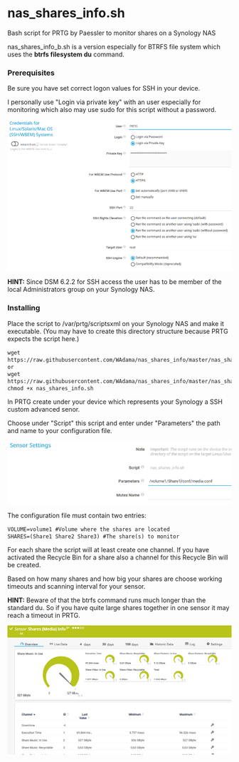 # nas_shares_info.sh

Bash script for PRTG by Paessler to monitor shares on a Synology NAS

nas_shares_info_b.sh is a version especially for BTRFS file system which uses the **btrfs filesystem du** command.

### Prerequisites

Be sure you have set correct logon values for SSH in your device.

I personally use "Login via private key" with an user especially for monitoring which also may use sudo for this script without a password.

![Screenshot1](https://github.com/WAdama/nas_shares_info/blob/master/images/ssh_settings.png)

**HINT:** Since DSM 6.2.2 for SSH access the user has to be member of the local Administrators group on your Synology NAS.

### Installing

Place the script to /var/prtg/scriptsxml on your Synology NAS and make it executable. (You may have to create this directory structure because PRTG expects the script here.)

```
wget https://raw.githubusercontent.com/WAdama/nas_shares_info/master/nas_shares_info.sh
or
wget https://raw.githubusercontent.com/WAdama/nas_shares_info/master/nas_shares_info_b.sh
chmod +x nas_shares_info.sh
```

In PRTG create under your device which represents your Synology a SSH custom advanced senor. 

Choose under "Script" this script and enter under "Parameters" the path and name to your configuration file.

![Screenshot1](https://github.com/WAdama/nas_shares_info/blob/master/images/nas_shares_info.png)

The configuration file must contain two entries:

```
VOLUME=volume1 #Volume where the shares are located
SHARES=(Share1 Share2 Share3) #The share(s) to monitor
```
For each share the script will at least create one channel. If you have activated the Recycle Bin for a share also a channel for this Recycle Bin will be created.

Based on how many shares and how big your shares are choose working timeouts and scanning interval for your sensor.

**HINT:** Beware of that the btrfs command runs much longer than the standard du. So if you have quite large shares together in one sensor it may reach a timeout in PRTG.

![Screenshot1](https://github.com/WAdama/nas_shares_info/blob/master/images/nas_shares_info_sensor2.png)
